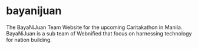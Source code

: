 bayanijuan
==========

The BayaNiJuan Team Website for the upcoming Caritakathon in Manila. BayaNiJuan is a sub team of Webnified that focus on harnessing technology for nation building.

